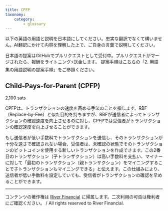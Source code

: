 ```yaml
---
title: CPFP
taxonomy:
    category:
        - glossary
---
```


以下の英語の用語と説明を日本語にしてください。忠実な翻訳でなくて構いません。AI翻訳にかけて内容を理解した上で、ご自身の言葉で説明してください。

日本語の提案はGitHubでプルリクエストとして受付中。プルリクエストがマージされたら、報酬をライトニング⚡️送金します。
提案手順は[こちら](https://github.com/lostinbitcoin/categories/wiki)の「2. 用語集の用語説明の提案手順」をご参照ください。

## Child-Pays-for-Parent (CPFP)
2,100 sats

CPFPは、トランザクションの速度を高める手法のことを指します。RBF（Replace-by-Fee）と似た目的を持ちますが、RBFが送信者によってトランザクションの確認速度を向上させるのに対し、CPFPでは受信者がトランザクションの確認速度を向上させることができます。

もし送信者が低い手数料でトランザクションを送信し、そのトランザクションが十分な速さで確認されない場合、受信者は、未確認の状態でそのトランザクションのビットコインを使用する新しいトランザクションを作成できます。この2番目のトランザクション（子トランザクション）は高い手数料を支払い、マイナーに対して「最初のトランザクション（親トランザクション）をマイニングすることで子トランザクションもマイニングできる」と伝えます。この仕組みにより、送信者が低い手数料を設定していても、受信者がトランザクションの確認を早めることができます。

---
コンテンツの著作権は [River Financial](https://river.com/) に帰属します。二次利用の可否は権利者にご確認ください。 / All rights reserved to River Financial.
